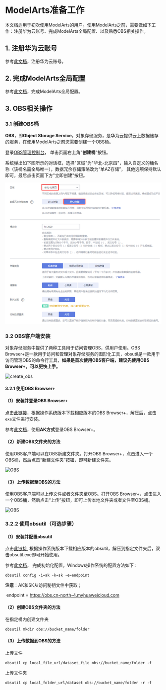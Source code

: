 # ModelArts准备工作
本文档适用于初次使用ModelArts的用户。使用ModelArts之前，需要做如下工作：注册华为云账号、完成ModelArts全局配置、以及熟悉OBS相关操作。

## 1. 注册华为云账号

参考[此文档](https://support.huaweicloud.com/prepare-modelarts/modelarts_08_0001.html)，注册华为云账号。

## 2.  完成ModelArts全局配置

参考[此文档](https://support.huaweicloud.com/prepare-modelarts/modelarts_08_0007.html)，完成ModelArts全局配置。

## 3. OBS相关操作

### 3.1 创建OBS桶

**OBS**，即**Object Storage Service**，对象存储服务，是华为云提供云上数据储存的服务，在使用ModelArts之前您需要创建一个OBS桶。 

登录[OBS管理控制台](https://storage.huaweicloud.com/obs/#/obs/manager/buckets)， 单击页面右上角"**创建桶**"按钮。

系统弹出如下图所示的对话框，选择"区域"为"华北-北京四"，输入自定义的桶名称（该桶名需全局唯一），数据冗余存储策略改为“单AZ存储”，  其他选项保持默认即可，最后点击页面下方"立即创建"按钮。 

![create_obs](./img/create_obs.PNG)

### 3.2 OBS客户端安装

对象存储服务中提供了两种工具用于访问管理OBS，供用户使用。OBS Browser+是一款用于访问和管理对象存储服务的图形化工具，obsutil是一款用于访问管理OBS的命令行工具，**如果是首次使用OBS客户端，建议先使用OBS Browser+，可以更快上手。**

![create_obs](./img/select_tools.png)



#### 3.2.1 使用OBS Browser+

#### （1）安装并登录OBS Browser+

点击[此链接](https://support.huaweicloud.com/browsertg-obs/obs_03_1003.html)，根据操作系统版本下载相应版本的OBS Browser+，解压后，点击`exe`文件进行安装。

参考[此文档](https://support.huaweicloud.com/browsertg-obs/obs_03_1004.html)，使用**AK方式**登录OBS Browser+。

#### （2）新建OBS文件夹的方法

使用OBS客户端可以在OBS新建文件夹。打开OBS Browser+，点击进入一个OBS桶，然后点击“新建文件夹”按钮，即可新建文件夹。

![OBS](./img/新建文件夹.png)

#### （3）上传数据至OBS的方法

使用OBS客户端可以上传文件或者文件夹至OBS。打开OBS Browser+，点击进入一个OBS桶，然后点击“上传”按钮，即可上传本地文件夹或者文件至OBS桶。

![OBS](./img/上传文件夹.png)



### 3.2.2 使用obsutil（可选步骤）

#### （1）安装并配置obsutil

点击[此链接](https://support.huaweicloud.com/utiltg-obs/obs_11_0003.html), 根据操作系统版本下载相应版本的obsutil，解压到指定文件夹后，双击obsutil.exe即可开始使用。

参考[此文档](https://support.huaweicloud.com/utiltg-obs/obs_11_0005.html)， 完成初始化配置。Windows操作系统的配置方法如下：

```
obsutil config -i=ak -k=sk -e=endpoint
```

**注意**：AK和SK从访问秘钥文件中获取；

​			endpoint = https://obs.cn-north-4.myhuaweicloud.com

#### （2）创建OBS文件夹的方法

在指定桶内创建文件夹

```
obsutil mkdir obs://bucket_name/folder 
```

#### （3）上传数据到OBS的方法

上传文件

```
obsutil cp local_file_url/dataset_file obs://bucket_name/folder -f 
```

上传文件夹

```
obsutil cp local_folder_url/dataset obs://bucket_name/folder -r -f
```

